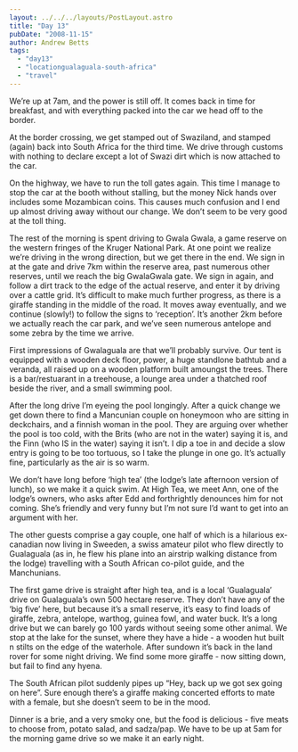 ```yaml
---
layout: ../../../layouts/PostLayout.astro
title: "Day 13"
pubDate: "2008-11-15"
author: Andrew Betts
tags: 
  - "day13"
  - "locationgualaguala-south-africa"
  - "travel"
---
```


We’re up at 7am, and the power is still off. It comes back in time for breakfast, and with everything packed into the car we head off to the border.

At the border crossing, we get stamped out of Swaziland, and stamped (again) back into South Africa for the third time. We drive through customs with nothing to declare except a lot of Swazi dirt which is now attached to the car.

On the highway, we have to run the toll gates again. This time I manage to stop the car at the booth without stalling, but the money Nick hands over includes some Mozambican coins. This causes much confusion and I end up almost driving away without our change. We don’t seem to be very good at the toll thing.

The rest of the morning is spent driving to Gwala Gwala, a game reserve on the western fringes of the Kruger National Park. At one point we realize we’re driving in the wrong direction, but we get there in the end. We sign in at the gate and drive 7km within the reserve area, past numerous other reserves, until we reach the big GwalaGwala gate. We sign in again, and follow a dirt track to the edge of the actual reserve, and enter it by driving over a cattle grid. It’s difficult to make much further progress, as there is a giraffe standing in the middle of the road. It moves away eventually, and we continue (slowly!) to follow the signs to ‘reception’. It’s another 2km before we actually reach the car park, and we’ve seen numerous antelope and some zebra by the time we arrive.

First impressions of Gwalaguala are that we’ll probably survive. Our tent is equipped with a wooden deck floor, power, a huge standlone bathtub and a veranda, all raised up on a wooden platform built amoungst the trees. There is a bar/restuarant in a treehouse, a lounge area under a thatched roof beside the river, and a small swimming pool.

After the long drive I’m eyeing the pool longingly. After a quick change we get down there to find a Mancunian couple on honeymoon who are sitting in deckchairs, and a finnish woman in the pool. They are arguing over whether the pool is too cold, with the Brits (who are not in the water) saying it is, and the Finn (who IS in the water) saying it isn’t. I dip a toe in and decide a slow entry is going to be too tortuous, so I take the plunge in one go. It’s actually fine, particularly as the air is so warm.

We don’t have long before ‘high tea’ (the lodge’s late afternoon version of lunch), so we make it a quick swim. At High Tea, we meet Ann, one of the lodge’s owners, who asks after Edd and forthrightly denounces him for not coming. She’s friendly and very funny but I’m not sure I’d want to get into an argument with her.

The other guests comprise a gay couple, one half of which is a hilarious ex-canadian now living in Sweeden, a swiss amateur pilot who flew directly to Gualaguala (as in, he flew his plane into an airstrip walking distance from the lodge) travelling with a South African co-pilot guide, and the Manchunians.

The first game drive is straight after high tea, and is a local ‘Gualaguala’ drive on Gualaguala’s own 500 hectare reserve. They don’t have any of the ‘big five’ here, but because it’s a small reserve, it’s easy to find loads of giraffe, zebra, antelope, warthog, guinea fowl, and water buck. It’s a long drive but we can barely go 100 yards without seeing some other animal. We stop at the lake for the sunset, where they have a hide - a wooden hut built n stilts on the edge of the waterhole. After sundown it’s back in the land rover for some night driving. We find some more giraffe - now sitting down, but fail to find any hyena.

The South African pilot suddenly pipes up “Hey, back up we got sex going on here”. Sure enough there’s a giraffe making concerted efforts to mate with a female, but she doesn’t seem to be in the mood.

Dinner is a brie, and a very smoky one, but the food is delicious - five meats to choose from, potato salad, and sadza/pap. We have to be up at 5am for the morning game drive so we make it an early night.
